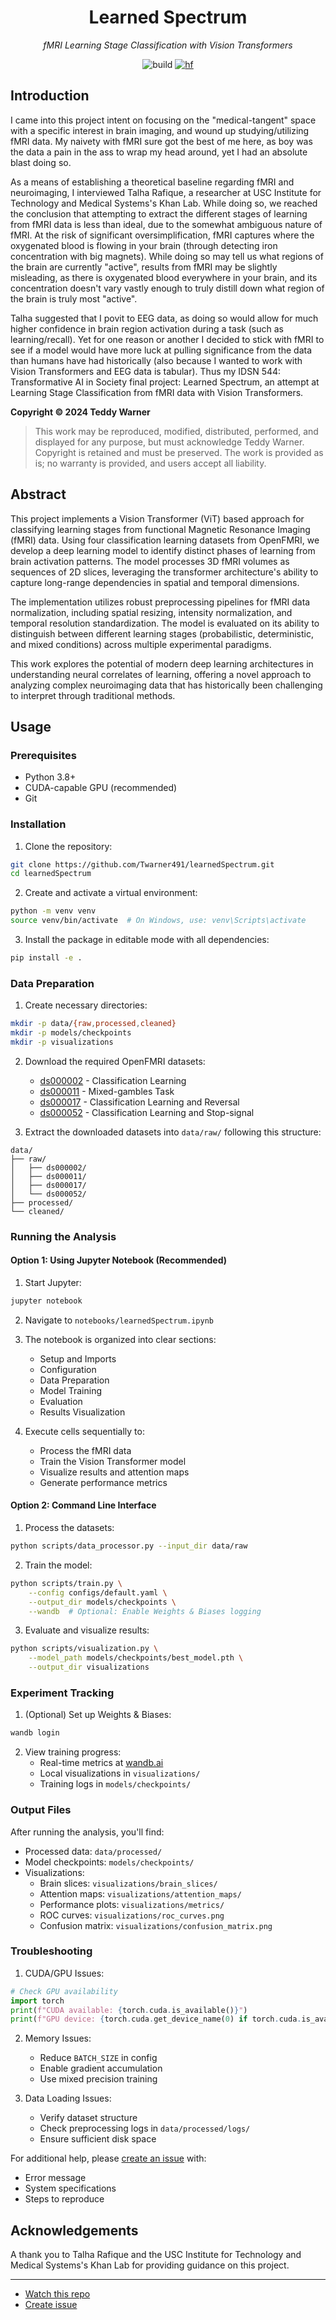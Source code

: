 <h1 align="center">
Learned Spectrum
</h1>

<p align="center">
<em>fMRI Learning Stage Classification with Vision Transformers</em>
</p>

<div align="center">

![build](https://github.com/buttons/github-buttons/workflows/build/badge.svg)
[![hf](https://img.shields.io/badge/spaces-blue?style=flat&logo=huggingface&logoColor=darkgrey&label=Hugging%20Face&labelColor=grey)](https://huggingface.co/spaces/twarner/learnedSpectrum)

</div>


## Introduction

I came into this project intent on focusing on the "medical-tangent" space with a specific interest in brain imaging, and wound up studying/utilizing fMRI data. My naivety with fMRI sure got the best of me here, as boy was the data a pain in the ass to wrap my head around, yet I had an absolute blast doing so.

As a means of establishing a theoretical baseline regarding fMRI and neuroimaging, I interviewed Talha Rafique, a researcher at USC Institute for Technology and Medical Systems's Khan Lab. While doing so, we reached the conclusion that attempting to extract the different stages of learning from fMRI data is less than ideal, due to the somewhat ambiguous nature of fMRI. At the risk of significant oversimplification, fMRI captures where the oxygenated blood is flowing in your brain (through detecting iron concentration with big magnets). While doing so may tell us what regions of the brain are currently "active", results from fMRI may be slightly misleading, as there is oxygenated blood everywhere in your brain, and its concentration doesn't vary vastly enough to truly distill down what region of the brain is truly most "active".

Talha suggested that I povit to EEG data, as doing so would allow for much higher confidence in brain region activation during a task (such as learning/recall). Yet for one reason or another I decided to stick with fMRI to see if a model would have more luck at pulling significance from the data than humans have had historically (also because I wanted to work with Vision Transformers and EEG data is tabular). Thus my IDSN 544: Transformative AI in Society final project: Learned Spectrum, an attempt at Learning Stage Classification from fMRI data with Vision Transformers.

**Copyright © 2024 Teddy Warner**
> This work may be reproduced, modified, distributed, performed, and displayed for any purpose,
> but must acknowledge Teddy Warner. Copyright is retained and must be preserved. 
> The work is provided as is; no warranty is provided, and users accept all liability.

## Abstract

This project implements a Vision Transformer (ViT) based approach for classifying learning stages from functional Magnetic Resonance Imaging (fMRI) data. Using four classification learning datasets from OpenFMRI, we develop a deep learning model to identify distinct phases of learning from brain activation patterns. The model processes 3D fMRI volumes as sequences of 2D slices, leveraging the transformer architecture's ability to capture long-range dependencies in spatial and temporal dimensions.

The implementation utilizes robust preprocessing pipelines for fMRI data normalization, including spatial resizing, intensity normalization, and temporal resolution standardization. The model is evaluated on its ability to distinguish between different learning stages (probabilistic, deterministic, and mixed conditions) across multiple experimental paradigms.

This work explores the potential of modern deep learning architectures in understanding neural correlates of learning, offering a novel approach to analyzing complex neuroimaging data that has historically been challenging to interpret through traditional methods.

## Usage

### Prerequisites
- Python 3.8+
- CUDA-capable GPU (recommended)
- Git

### Installation

1. Clone the repository:
```bash
git clone https://github.com/Twarner491/learnedSpectrum.git
cd learnedSpectrum
```

2. Create and activate a virtual environment:
```bash
python -m venv venv
source venv/bin/activate  # On Windows, use: venv\Scripts\activate
```

3. Install the package in editable mode with all dependencies:
```bash
pip install -e .
```

### Data Preparation

1. Create necessary directories:
```bash
mkdir -p data/{raw,processed,cleaned}
mkdir -p models/checkpoints
mkdir -p visualizations
```

2. Download the required OpenFMRI datasets:
   - [ds000002](https://openneuro.org/datasets/ds000002) - Classification Learning
   - [ds000011](https://openneuro.org/datasets/ds000011) - Mixed-gambles Task
   - [ds000017](https://openneuro.org/datasets/ds000017) - Classification Learning and Reversal
   - [ds000052](https://openneuro.org/datasets/ds000052) - Classification Learning and Stop-signal

3. Extract the downloaded datasets into `data/raw/` following this structure:
```
data/
├── raw/
│   ├── ds000002/
│   ├── ds000011/
│   ├── ds000017/
│   └── ds000052/
├── processed/
└── cleaned/
```

### Running the Analysis

#### Option 1: Using Jupyter Notebook (Recommended)

1. Start Jupyter:
```bash
jupyter notebook
```

2. Navigate to `notebooks/learnedSpectrum.ipynb`

3. The notebook is organized into clear sections:
   - Setup and Imports
   - Configuration
   - Data Preparation
   - Model Training
   - Evaluation
   - Results Visualization

4. Execute cells sequentially to:
   - Process the fMRI data
   - Train the Vision Transformer model
   - Visualize results and attention maps
   - Generate performance metrics

#### Option 2: Command Line Interface

1. Process the datasets:
```bash
python scripts/data_processor.py --input_dir data/raw
```

2. Train the model:
```bash
python scripts/train.py \
    --config configs/default.yaml \
    --output_dir models/checkpoints \
    --wandb  # Optional: Enable Weights & Biases logging
```

3. Evaluate and visualize results:
```bash
python scripts/visualization.py \
    --model_path models/checkpoints/best_model.pth \
    --output_dir visualizations
```

### Experiment Tracking

1. (Optional) Set up Weights & Biases:
```bash
wandb login
```

2. View training progress:
   - Real-time metrics at [wandb.ai](https://wandb.ai)
   - Local visualizations in `visualizations/`
   - Training logs in `models/checkpoints/`

### Output Files

After running the analysis, you'll find:
- Processed data: `data/processed/`
- Model checkpoints: `models/checkpoints/`
- Visualizations:
  - Brain slices: `visualizations/brain_slices/`
  - Attention maps: `visualizations/attention_maps/`
  - Performance plots: `visualizations/metrics/`
  - ROC curves: `visualizations/roc_curves.png`
  - Confusion matrix: `visualizations/confusion_matrix.png`

### Troubleshooting

1. CUDA/GPU Issues:
```python
# Check GPU availability
import torch
print(f"CUDA available: {torch.cuda.is_available()}")
print(f"GPU device: {torch.cuda.get_device_name(0) if torch.cuda.is_available() else 'None'}")
```

2. Memory Issues:
   - Reduce `BATCH_SIZE` in config
   - Enable gradient accumulation
   - Use mixed precision training

3. Data Loading Issues:
   - Verify dataset structure
   - Check preprocessing logs in `data/processed/logs/`
   - Ensure sufficient disk space

For additional help, please [create an issue](https://github.com/Twarner491/learnedSpectrum/issues/new) with:
- Error message
- System specifications
- Steps to reproduce

## Acknowledgements 
A thank you to Talha Rafique and the USC Institute for Technology and Medical Systems's Khan Lab for providing guidance on this project.

---
- [Watch this repo](https://github.com/Twarner491/learnedSpectrum/subscription)
- [Create issue](https://github.com/Twarner491/learnedSpectrum/issues/new)
